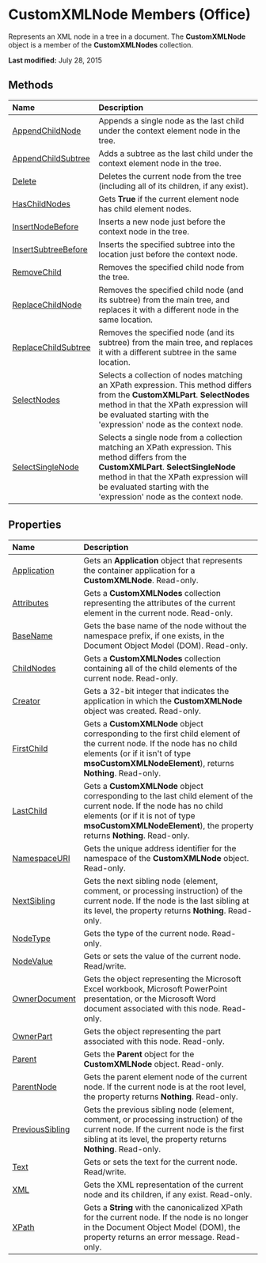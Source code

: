 
# CustomXMLNode Members (Office)
Represents an XML node in a tree in a document. The  **CustomXMLNode** object is a member of the **CustomXMLNodes** collection.

 **Last modified:** July 28, 2015


## Methods



|**Name**|**Description**|
|:-----|:-----|
| [AppendChildNode](3fbe1c76-b60a-e365-4988-4a94a52e1fe0.md)|Appends a single node as the last child under the context element node in the tree. |
| [AppendChildSubtree](67899ba9-7e5a-e40e-2e33-b02ff1fff4b4.md)|Adds a subtree as the last child under the context element node in the tree.|
| [Delete](e240dea8-3045-634d-1ac8-782facf85d4e.md)|Deletes the current node from the tree (including all of its children, if any exist).|
| [HasChildNodes](9afc3116-372c-7efa-8cdd-04f87d903cc2.md)|Gets  **True** if the current element node has child element nodes.|
| [InsertNodeBefore](b2805906-16b7-aebd-ccde-ded736a1b69b.md)|Inserts a new node just before the context node in the tree.|
| [InsertSubtreeBefore](5d9e9303-e427-a092-3960-eee90a53970d.md)|Inserts the specified subtree into the location just before the context node. |
| [RemoveChild](dc6c380a-6cfd-870a-9a31-d92aed1ae3e1.md)|Removes the specified child node from the tree.|
| [ReplaceChildNode](72d571f4-8a54-b250-ce5d-22d595ef09f4.md)|Removes the specified child node (and its subtree) from the main tree, and replaces it with a different node in the same location.|
| [ReplaceChildSubtree](955ec2ab-c6c9-242c-5e05-3ff03b00b120.md)|Removes the specified node (and its subtree) from the main tree, and replaces it with a different subtree in the same location.|
| [SelectNodes](443592af-a684-ee5e-98af-3e157f0f135e.md)|Selects a collection of nodes matching an XPath expression. This method differs from the  **CustomXMLPart**. **SelectNodes** method in that the XPath expression will be evaluated starting with the 'expression' node as the context node.|
| [SelectSingleNode](630751f0-fe41-8f91-32d0-e266b3214cbf.md)|Selects a single node from a collection matching an XPath expression. This method differs from the  **CustomXMLPart**. **SelectSingleNode** method in that the XPath expression will be evaluated starting with the 'expression' node as the context node.|

## Properties



|**Name**|**Description**|
|:-----|:-----|
| [Application](2cf465cc-fda8-7599-7cd3-f8ff72746fa3.md)|Gets an  **Application** object that represents the container application for a **CustomXMLNode**. Read-only.|
| [Attributes](406847e4-25e4-77c6-883c-9cc85f781c73.md)|Gets a  **CustomXMLNodes** collection representing the attributes of the current element in the current node. Read-only.|
| [BaseName](7b5a6266-4020-6cab-3b4b-b3bbb59a0daa.md)|Gets the base name of the node without the namespace prefix, if one exists, in the Document Object Model (DOM). Read-only.|
| [ChildNodes](6b0dcfde-8811-ff56-8f56-24db20bc1750.md)|Gets a  **CustomXMLNodes** collection containing all of the child elements of the current node. Read-only.|
| [Creator](e2dc5b81-6bfe-abc9-f5e5-a3de4d1348ff.md)|Gets a 32-bit integer that indicates the application in which the  **CustomXMLNode** object was created. Read-only.|
| [FirstChild](8aa38a63-32a3-e798-83de-9797143dd1b9.md)|Gets a  **CustomXMLNode** object corresponding to the first child element of the current node. If the node has no child elements (or if it isn't of type **msoCustomXMLNodeElement**), returns  **Nothing**. Read-only.|
| [LastChild](b9172003-4cad-eee2-8ca6-48e120f7781a.md)|Gets a  **CustomXMLNode** object corresponding to the last child element of the current node. If the node has no child elements (or if it is not of type **msoCustomXMLNodeElement**), the property returns  **Nothing**. Read-only.|
| [NamespaceURI](4bb671fd-b2e5-0259-40cf-5499ae0c747e.md)|Gets the unique address identifier for the namespace of the  **CustomXMLNode** object. Read-only.|
| [NextSibling](75dff508-f657-f94e-fbff-8bab0f4e5192.md)|Gets the next sibling node (element, comment, or processing instruction) of the current node. If the node is the last sibling at its level, the property returns  **Nothing**. Read-only.|
| [NodeType](e656ecb6-091e-bd1a-11ee-6c3860530215.md)|Gets the type of the current node. Read-only.|
| [NodeValue](66be9dfe-0a8f-9522-7974-e00497ac9118.md)|Gets or sets the value of the current node. Read/write.|
| [OwnerDocument](7f604384-76d0-d532-9d32-18c39e1eddab.md)|Gets the object representing the Microsoft Excel workbook, Microsoft PowerPoint presentation, or the Microsoft Word document associated with this node. Read-only.|
| [OwnerPart](e0db2121-1488-b44f-d68f-7118a844fd5b.md)|Gets the object representing the part associated with this node. Read-only.|
| [Parent](cc87761a-a004-2d58-6f19-631ec2b7b7e1.md)|Gets the  **Parent** object for the **CustomXMLNode** object. Read-only.|
| [ParentNode](f9cfaf3e-1a86-e3ef-e1a1-d52e58d5b1ea.md)|Gets the parent element node of the current node. If the current node is at the root level, the property returns  **Nothing**. Read-only.|
| [PreviousSibling](511e6dfd-7027-220a-9d3e-e998a43e7239.md)|Gets the previous sibling node (element, comment, or processing instruction) of the current node. If the current node is the first sibling at its level, the property returns  **Nothing**. Read-only.|
| [Text](9d5acd94-2f18-dbff-88f7-cb72b062ddc3.md)|Gets or sets the text for the current node. Read/write.|
| [XML](28a95285-f751-e0da-f6ce-f16082430176.md)|Gets the XML representation of the current node and its children, if any exist. Read-only.|
| [XPath](28159c24-79b2-a3ee-589e-de080dd67a82.md)|Gets a  **String** with the canonicalized XPath for the current node. If the node is no longer in the Document Object Model (DOM), the property returns an error message. Read-only.|
